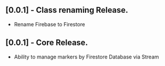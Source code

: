 ## [0.0.1] - Class renaming Release.

* Rename Firebase to Firestore

## [0.0.1] - Core Release.

* Ability to manage markers by Firestore Database via Stream
